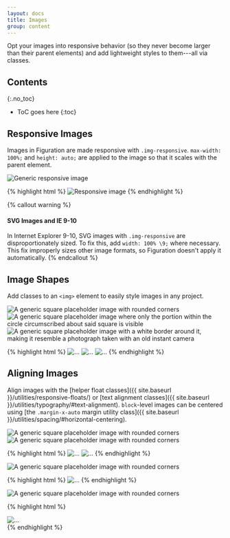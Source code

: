 ```yaml
---
layout: docs
title: Images
group: content
---
```


Opt your images into responsive behavior (so they never become larger than their parent elements) and add lightweight styles to them---all via classes.

## Contents
{:.no_toc}

* ToC goes here
{:toc}

## Responsive Images

Images in Figuration are made responsive with `.img-responsive`. `max-width: 100%;` and `height: auto;` are applied to the image so that it scales with the parent element.

<div class="cf-example">
  <img data-src="holder.js/100px250" class="img-responsive" alt="Generic responsive image">
</div>

{% highlight html %}
<img src="..." class="img-responsive" alt="Responsive image">
{% endhighlight %}

{% callout warning %}
#### SVG Images and IE 9-10

In Internet Explorer 9-10, SVG images with `.img-responsive` are disproportionately sized. To fix this, add `width: 100% \9;` where necessary. This fix improperly sizes other image formats, so Figuration doesn't apply it automatically.
{% endcallout %}

## Image Shapes

Add classes to an `<img>` element to easily style images in any project.

<div class="cf-example">
  <img data-src="holder.js/200x200" class="img-rounded" alt="A generic square placeholder image with rounded corners">
  <img data-src="holder.js/200x200" class="img-circle" alt="A generic square placeholder image where only the portion within the circle circumscribed about said square is visible">
  <img data-src="holder.js/200x200" class="img-thumbnail" alt="A generic square placeholder image with a white border around it, making it resemble a photograph taken with an old instant camera">
</div>

{% highlight html %}
<img src="..." alt="..." class="img-rounded">
<img src="..." alt="..." class="img-circle">
<img src="..." alt="..." class="img-thumbnail">
{% endhighlight %}

## Aligning Images

Align images with the [helper float classes]({{ site.baseurl }}/utilities/responsive-floats/) or [text alignment classes]({{ site.baseurl }}/utilities/typography/#text-alignment). `block`-level images can be centered using [the `.margin-x-auto` margin utility class]({{ site.baseurl }}/utilities/spacing/#horizontal-centering).

<div class="cf-example clearfix">
  <img data-src="holder.js/200x200" class="img-rounded float-left" alt="A generic square placeholder image with rounded corners">
  <img data-src="holder.js/200x200" class="img-rounded float-right" alt="A generic square placeholder image with rounded corners">
</div>

{% highlight html %}
<img src="..." class="img-rounded float-left" alt="...">
<img src="..." class="img-rounded float-right" alt="...">
{% endhighlight %}

<div class="cf-example clearfix">
  <img data-src="holder.js/200x200" class="img-rounded margin-x-auto display-block" alt="A generic square placeholder image with rounded corners">
</div>

{% highlight html %}
<img src="..." class="img-rounded margin-x-auto display-block" alt="...">
{% endhighlight %}

<div class="cf-example clearfix">
  <div class="text-xs-center">
    <img data-src="holder.js/200x200" class="img-rounded" alt="A generic square placeholder image with rounded corners">
  </div>
</div>

{% highlight html %}
<div class="text-xs-center">
  <img src="..." class="img-rounded" alt="...">
</div>
{% endhighlight %}

